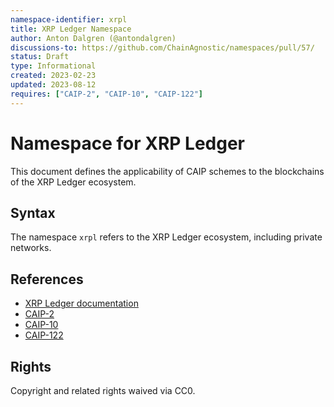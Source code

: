 ```yaml
---
namespace-identifier: xrpl
title: XRP Ledger Namespace
author: Anton Dalgren (@antondalgren)
discussions-to: https://github.com/ChainAgnostic/namespaces/pull/57/
status: Draft
type: Informational
created: 2023-02-23
updated: 2023-08-12
requires: ["CAIP-2", "CAIP-10", "CAIP-122"]
---
```


# Namespace for XRP Ledger

This document defines the applicability of CAIP schemes to the blockchains of
the XRP Ledger ecosystem.

## Syntax

The namespace `xrpl` refers to the XRP Ledger ecosystem, including private
networks.

## References

- [XRP Ledger documentation](https://xrpl.org/docs.html)
- [CAIP-2](https://github.com/ChainAgnostic/CAIPs/blob/master/CAIPs/caip-2.md)
- [CAIP-10](https://github.com/ChainAgnostic/CAIPs/blob/master/CAIPs/caip-10.md)
- [CAIP-122](https://github.com/ChainAgnostic/CAIPs/blob/master/CAIPs/caip-122.md)

## Rights

Copyright and related rights waived via CC0.
